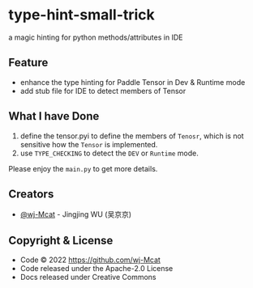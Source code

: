 # type-hint-small-trick

a magic hinting for python methods/attributes in IDE

## Feature

* enhance the type hinting for Paddle Tensor in Dev & Runtime mode
* add stub file for IDE to detect members of Tensor

## What I have Done

1. define the tensor.pyi to define the members of `Tenosr`, which is not sensitive how the `Tensor` is implemented.
2. use `TYPE_CHECKING` to detect the `DEV` or `Runtime` mode.


Please enjoy the `main.py` to get more details.

## Creators

- [@wj-Mcat](https://github.com/wj-Mcat) - Jingjing WU (吴京京)

## Copyright & License

- Code © 2022 <https://github.com/wj-Mcat>
- Code released under the Apache-2.0 License
- Docs released under Creative Commons
